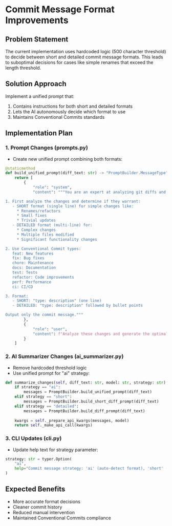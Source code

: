 # Commit Message Format Improvements

## Problem Statement
The current implementation uses hardcoded logic (500 character threshold) to decide between short and detailed commit message formats. This leads to suboptimal decisions for cases like simple renames that exceed the length threshold.

## Solution Approach
Implement a unified prompt that:
1. Contains instructions for both short and detailed formats
2. Lets the AI autonomously decide which format to use
3. Maintains Conventional Commits standards

## Implementation Plan

### 1. Prompt Changes (prompts.py)
- Create new unified prompt combining both formats:
```python
@staticmethod
def build_unified_prompt(diff_text: str) -> "PromptBuilder.MessageType":
    return [
        {
            "role": "system",
            "content": """You are an expert at analyzing git diffs and generating optimal commit messages. Follow these rules:

1. First analyze the changes and determine if they warrant:
   - SHORT format (single line) for simple changes like:
     * Renames/refactors
     * Small fixes
     * Trivial updates
   - DETAILED format (multi-line) for:
     * Complex changes
     * Multiple files modified
     * Significant functionality changes

2. Use Conventional Commit types:
   feat: New features
   fix: Bug fixes  
   chore: Maintenance
   docs: Documentation
   test: Tests
   refactor: Code improvements
   perf: Performance
   ci: CI/CD

3. Format:
   - SHORT: "type: description" (one line)
   - DETAILED: "type: description" followed by bullet points

Output only the commit message."""
        },
        {
            "role": "user",
            "content": f"Analyze these changes and generate the optimal commit message:\n\n{diff_text}"
        }
    ]
```

### 2. AI Summarizer Changes (ai_summarizer.py)
- Remove hardcoded threshold logic
- Use unified prompt for "ai" strategy:
```python
def summarize_changes(self, diff_text: str, model: str, strategy: str) -> Optional[str]:
    if strategy == "ai":
        messages = PromptBuilder.build_unified_prompt(diff_text)
    elif strategy == "short":
        messages = PromptBuilder.build_short_diff_prompt(diff_text) 
    elif strategy == "detailed":
        messages = PromptBuilder.build_diff_prompt(diff_text)
    
    kwargs = self._prepare_api_kwargs(messages, model)
    return self._make_api_call(kwargs)
```

### 3. CLI Updates (cli.py)
- Update help text for strategy parameter:
```python
strategy: str = typer.Option(
    "ai", 
    help="Commit message strategy: 'ai' (auto-detect format), 'short' (force one-line), 'detailed' (force multi-line)"
)
```

## Expected Benefits
- More accurate format decisions
- Cleaner commit history
- Reduced manual intervention
- Maintained Conventional Commits compliance